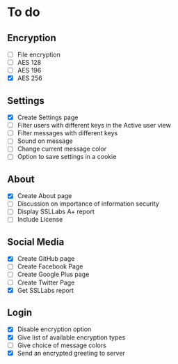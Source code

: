 # To do #
## Encryption ##
- [ ] File encryption
- [ ] AES 128
- [ ] AES 196
- [x] AES 256
## Settings ##
- [x] Create Settings page
- [ ] Filter users with different keys in the Active user view
- [ ] Filter messages with different keys
- [ ] Sound on message
- [ ] Change current message color
- [ ] Option to save settings in a cookie
## About ##
- [x] Create About page
- [ ] Discussion on importance of information security
- [ ] Display SSLLabs A+ report
- [ ] Include License
## Social Media ##
- [x] Create GitHub page
- [ ] Create Facebook Page
- [ ] Create Google Plus page
- [ ] Create Twitter Page
- [x] Get SSLLabs report
## Login ##
- [x] Disable encryption option
- [x] Give list of available encryption types
- [ ] Give choice of message colors
- [x] Send an encrypted greeting to server

